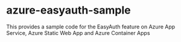 # azure-easyauth-sample
This provides a sample code for the EasyAuth feature on Azure App Service, Azure Static Web App and Azure Container Apps
